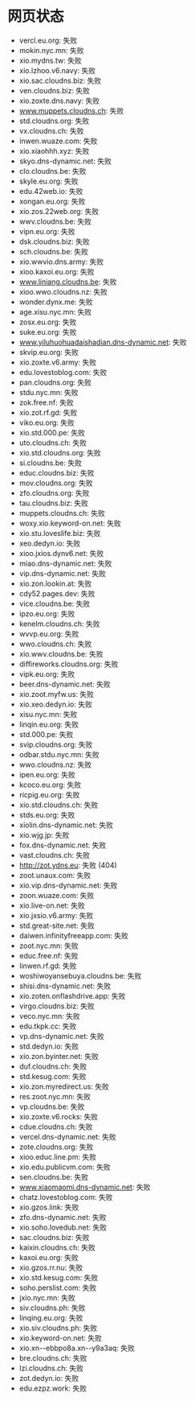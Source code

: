# 网页状态
- vercl.eu.org: 失败
- mokin.nyc.mn: 失败
- xio.mydns.tw: 失败
- xio.lzhoo.v6.navy: 失败
- xio.sac.cloudns.biz: 失败
- ven.cloudns.biz: 失败
- xio.zoxte.dns.navy: 失败
- www.muppets.cloudns.ch: 失败
- std.cloudns.org: 失败
- vx.cloudns.ch: 失败
- inwen.wuaze.com: 失败
- xio.xiaohhh.xyz: 失败
- skyo.dns-dynamic.net: 失败
- clo.cloudns.be: 失败
- skyle.eu.org: 失败
- edu.42web.io: 失败
- xongan.eu.org: 失败
- xio.zos.22web.org: 失败
- wwv.cloudns.be: 失败
- vipn.eu.org: 失败
- dsk.cloudns.biz: 失败
- sch.cloudns.be: 失败
- xio.wwvio.dns.army: 失败
- xioo.kaxoi.eu.org: 失败
- www.liniang.cloudns.be: 失败
- xioo.wwo.cloudns.nz: 失败
- wonder.dynx.me: 失败
- age.xisu.nyc.mn: 失败
- zosx.eu.org: 失败
- suke.eu.org: 失败
- www.yiluhuohuadaishadian.dns-dynamic.net: 失败
- skvip.eu.org: 失败
- xio.zoxte.v6.army: 失败
- edu.lovestoblog.com: 失败
- pan.cloudns.org: 失败
- stdu.nyc.mn: 失败
- zok.free.nf: 失败
- xio.zot.rf.gd: 失败
- viko.eu.org: 失败
- xio.std.000.pe: 失败
- uto.cloudns.ch: 失败
- xio.std.cloudns.org: 失败
- si.cloudns.be: 失败
- educ.cloudns.biz: 失败
- mov.cloudns.org: 失败
- zfo.cloudns.org: 失败
- tau.cloudns.biz: 失败
- muppets.cloudns.ch: 失败
- woxy.xio.keyword-on.net: 失败
- xio.stu.loveslife.biz: 失败
- xeo.dedyn.io: 失败
- xioo.jxios.dynv6.net: 失败
- miao.dns-dynamic.net: 失败
- vip.dns-dynamic.net: 失败
- xio.zon.lookin.at: 失败
- cdy52.pages.dev: 失败
- vice.cloudns.be: 失败
- ipzo.eu.org: 失败
- kenelm.cloudns.ch: 失败
- wvvp.eu.org: 失败
- wwo.cloudns.ch: 失败
- xio.wwv.cloudns.be: 失败
- diffireworks.cloudns.org: 失败
- vipk.eu.org: 失败
- beer.dns-dynamic.net: 失败
- xio.zoot.myfw.us: 失败
- xio.xeo.dedyn.io: 失败
- xisu.nyc.mn: 失败
- linqin.eu.org: 失败
- std.000.pe: 失败
- svip.cloudns.org: 失败
- odbar.stdu.nyc.mn: 失败
- wwo.cloudns.nz: 失败
- ipen.eu.org: 失败
- kcoco.eu.org: 失败
- ricpig.eu.org: 失败
- xio.std.cloudns.ch: 失败
- stds.eu.org: 失败
- xiolin.dns-dynamic.net: 失败
- xio.wjg.jp: 失败
- fox.dns-dynamic.net: 失败
- vast.cloudns.ch: 失败
- http://zot.ydns.eu: 失败 (404)
- zoot.unaux.com: 失败
- xio.vip.dns-dynamic.net: 失败
- zoon.wuaze.com: 失败
- xio.live-on.net: 失败
- xio.jxsio.v6.army: 失败
- std.great-site.net: 失败
- daiwen.infinityfreeapp.com: 失败
- zoot.nyc.mn: 失败
- educ.free.nf: 失败
- linwen.rf.gd: 失败
- woshiwoyansebuya.cloudns.be: 失败
- shisi.dns-dynamic.net: 失败
- xio.zoten.onflashdrive.app: 失败
- virgo.cloudns.biz: 失败
- veco.nyc.mn: 失败
- edu.tkpk.cc: 失败
- vp.dns-dynamic.net: 失败
- std.dedyn.io: 失败
- xio.zon.byinter.net: 失败
- duf.cloudns.ch: 失败
- std.kesug.com: 失败
- xio.zon.myredirect.us: 失败
- res.zoot.nyc.mn: 失败
- vp.cloudns.be: 失败
- xio.zoxte.v6.rocks: 失败
- cdue.cloudns.ch: 失败
- vercel.dns-dynamic.net: 失败
- zote.cloudns.org: 失败
- xioo.educ.line.pm: 失败
- xio.edu.publicvm.com: 失败
- sen.cloudns.be: 失败
- www.xiaomaomi.dns-dynamic.net: 失败
- chatz.lovestoblog.com: 失败
- xio.gzos.link: 失败
- zfo.dns-dynamic.net: 失败
- xio.soho.lovedub.net: 失败
- sac.cloudns.biz: 失败
- kaixin.cloudns.ch: 失败
- kaxoi.eu.org: 失败
- xio.gzos.rr.nu: 失败
- xio.std.kesug.com: 失败
- soho.perslist.com: 失败
- jxio.nyc.mn: 失败
- siv.cloudns.ph: 失败
- linqing.eu.org: 失败
- xio.siv.cloudns.ph: 失败
- xio.keyword-on.net: 失败
- xio.xn--ebbpo8a.xn--y9a3aq: 失败
- bre.cloudns.ch: 失败
- lzi.cloudns.ch: 失败
- zot.dedyn.io: 失败
- edu.ezpz.work: 失败
